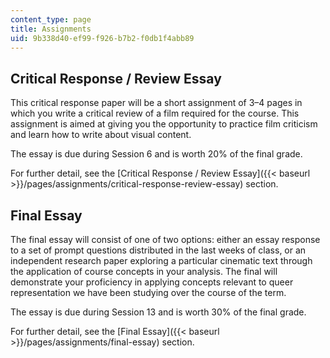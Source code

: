 ```yaml
---
content_type: page
title: Assignments
uid: 9b338d40-ef99-f926-b7b2-f0db1f4abb89
---
```


Critical Response / Review Essay
--------------------------------

This critical response paper will be a short assignment of 3–4 pages in which you write a critical review of a film required for the course. This assignment is aimed at giving you the opportunity to practice film criticism and learn how to write about visual content. 

The essay is due during Session 6 and is worth 20% of the final grade.

For further detail, see the [Critical Response / Review Essay]({{< baseurl >}}/pages/assignments/critical-response-review-essay) section.

Final Essay
-----------

The final essay will consist of one of two options: either an essay response to a set of prompt questions distributed in the last weeks of class, or an independent research paper exploring a particular cinematic text through the application of course concepts in your analysis. The final will demonstrate your proficiency in applying concepts relevant to queer representation we have been studying over the course of the term.

The essay is due during Session 13 and is worth 30% of the final grade.

For further detail, see the [Final Essay]({{< baseurl >}}/pages/assignments/final-essay) section.